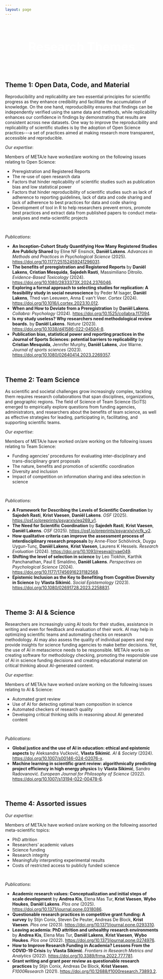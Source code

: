 ```yaml
---
layout: page
---
```

<div style='background: url("https://images.pexels.com/photos/1090941/pexels-photo-1090941.jpeg?auto=compress&cs=tinysrgb&w=1260&h=750&dpr=1") center/cover no-repeat;
    padding: 60px 20px;
    text-align: center;
    color: white;
    font-size: 2.5rem;
    font-weight: bold;'>
    Research Themes
</div>


<h2> Theme 1: Open Data, Code, and Material </h2>


Reproducibility and replicability are two essential principles for scientific progress as they enhance credibility and facilitate the accumulation of knowledge. On the one hand, reproducibility ensures that findings can be independently verified using the same data and methods, while replicability enhances our confidence in findings by demonstrating that results are consistent across new datasets. One way to improve the reproducibility and replicability of scientific studies is by the adoption of Open Science practices---a set of practices aimed at making research more transparent, accessible and reproducible. 

*Our expertise*:

Members of META/e have worked/are working on the following issues relating to Open Science:

- Preregistration and Registered Reports
- The re-use of open research data
- Factors that hinder replicability of scientific studies such as publication bias and low statistical power
- Factors that hinder reproducibility of scientific studies such as lack of adherence to reporting guidelines, lack of data and code sharing and lack of adherence to best practices for data and code sharing
- Development of tool in R to help researchers prevent errors, promote best practices and extract data from published papers to conduct meta-analyses and meta-scientific projects

<br>

*Publications*:

<ul> 
<li class="publication"><strong>An Inception-Cohort Study Quantifying How Many Registered Studies Are Publicly Shared</strong> by Eline NF Ensinck, <strong>Daniël Lakens</strong>. <em>Advances in Methods and Practices in Psychological Science</em> (2025). <a href="https://doi.org/10.1177/25152459241296031" target="_blank">https://doi.org/10.1177/25152459241296031</a>.</li>
<li class="publication"><strong>The benefits of preregistration and Registered Reports</strong> by <strong>Daniël Lakens</strong>, <strong>Cristian Mesquida</strong>, <strong>Sajedeh Rasti</strong>, Massimiliano Ditroilo. <em>Evidence-Based Toxicology</em> (2024). <a href="https://doi.org/10.1080/2833373X.2024.2376046" target="_blank">https://doi.org/10.1080/2833373X.2024.2376046</a>.</li>
<li class="publication"><strong>Exploring a formal approach to selecting studies for replication: A feasibility study in social neuroscience</strong> by Peder M Isager, <strong>Daniël Lakens</strong>, Thed van Leeuwen, Anna E van't Veer. <em>Cortex</em> (2024). <a href="https://doi.org/10.1016/j.cortex.2023.10.012" target="_blank">https://doi.org/10.1016/j.cortex.2023.10.012</a>.</li>
<li class="publication"><strong>When and How to Deviate from a Preregistration</strong> by <strong>Daniël Lakens</strong>. <em>Collabra: Psychology</em> (2024). <a href="https://doi.org/10.1525/collabra.117094" target="_blank">https://doi.org/10.1525/collabra.117094</a>.</li>
<li class="publication"><strong>Is my study useless? Why researchers need methodological review boards.</strong> by <strong>Daniël Lakens</strong>. <em>Nature</em> (2023). <a href="https://doi.org/10.1038/d41586-022-04504-8" target="_blank">https://doi.org/10.1038/d41586-022-04504-8</a>.</li>
<li class="publication"><strong>Publication bias, statistical power and reporting practices in the Journal of Sports Sciences: potential barriers to replicability</strong> by <strong>Cristian Mesquida</strong>, Jennifer Murphy, <strong>Daniël Lakens</strong>, Joe Warne. <em>Journal of sports sciences</em> (2023). <a href="https://doi.org/10.1080/02640414.2023.2269357" target="_blank">https://doi.org/10.1080/02640414.2023.2269357</a>.</li>


</ul>

<br>

<h2> Theme 2: Team Science </h2>

As scientific and societal challenges grow increasingly complex, tackling them requires research collaborations that span disciplines, organizations, and geographic regions. The field of Science of Team Science (SciTS) emerged to empirically explore questions from funding agencies, administrators, and researchers about the benefits of team science, as well as effective strategies for leading, participating in, facilitating, and supporting scientific teams.

*Our expertise*:

Members of META/e have worked on/are working on the following issues relating to Team Science:

- Funding agencies’ procedures for evaluating inter-disciplinary and trans-disciplinary grant proposals
- The nature, benefits and promotion of scientific coordination
- Diversity and inclusion
- Impact of competition on information sharing and idea selection in science

<br>

*Publications*:

<ul>
<li class="publication"><strong>A Framework for Describing the Levels of Scientific Coordination</strong> by <strong>Sajedeh Rasti</strong>, <strong>Krist Vaesen</strong>, <strong>Daniël Lakens</strong>. <em>OSF</em> (2025). <a href="https://osf.io/preprints/psyarxiv/eq269_v1" target="_blank">https://osf.io/preprints/psyarxiv/eq269_v1</a>.</li>
<li class="publication"><strong>The Need for Scientific Coordination</strong> by <strong>Sajedeh Rasti</strong>, <strong>Krist Vaesen</strong>, <strong>Daniël Lakens</strong>. <em>OSF</em> (2025). <a href="https://osf.io/preprints/psyarxiv/vjcfk_v2" target="_blank">https://osf.io/preprints/psyarxiv/vjcfk_v2</a>.</li>
<li class="publication"><strong>How qualitative criteria can improve the assessment process of interdisciplinary research proposals</strong> by Anne-Floor Schölvinck, Duygu Uygun-Tunç, <strong>Daniël Lakens</strong>, <strong>Krist Vaesen</strong>,  Laurens K Hessels. <em>Research Evaluation</em> (2024). <a href="https://doi.org/10.1093/reseval/rvae049" target="_blank">https://doi.org/10.1093/reseval/rvae049</a>.</li>
<li class="publication"><strong>Shifting the level of selection in science</strong> by Leo Tiokhin, Karthik Panchanathan, Paul E Smaldino, <strong>Daniël Lakens</strong>. <em>Perspectives on Psychological Science</em> (2024). <a href="https://doi.org/10.1177/17456916231182568" target="_blank">https://doi.org/10.1177/17456916231182568</a>.
</li>
<li class="publication"><strong>Epistemic Inclusion as the Key to Benefiting from Cognitive Diversity in Science</strong> by <strong>Vlasta Sikimić</strong>. <em>Social Epistemology</em> (2023). <a href="https://doi.org/10.1080/02691728.2023.2258831" target="_blank">https://doi.org/10.1080/02691728.2023.2258831</a>.</li>


</ul>

<br>

<h2> Theme 3: AI & Science </h2>

Researchers are increasingly using AI tools for their studies, assistance in writing and even for feedback and evaluation of their work. AI may help in optimizing scientific teams and automating checks on research methodology. AI may also assess the quality of individual papers and may provide insights for science funding agencies to make better decisions. Yet, the use of AI in metascience needs to be responsible. META/e works on creating software for methodology checking, promoting the responsible use of AI in science funding decisions and creating educational material on critical thinking about AI-generated content.

*Our expertise*:

Members of META/e have worked on/are working on the following issues relating to AI & Science:

- Automated grant review 
- Use of AI for detecting optimal team composition in science 
- Automated checkers of research quality 
- Developing critical thinking skills in reasoning about AI generated content 

<br>

*Publications*:

<ul>
<li class="publication"><strong>Global justice and the use of AI in education: ethical and epistemic aspects</strong> by Aleksandra Vučković, <strong>Vlasta Sikimić</strong>. <em>AI & Society</em> (2024). <a href="https://doi.org/10.1007/s13194-022-00478-6" target="_blank">https://doi.org/10.1007/s00146-024-02076-x</a>.</li>
<li class="publication"><strong>Machine learning in scientific grant review: algorithmically predicting project efficiency in high energy physics</strong> by <strong>Vlasta Sikimić</strong>, Sandro Radovanović. <em>European Journal for Philosophy of Science</em> (2022). <a href="https://doi.org/10.1007/s13194-022-00478-6" target="_blank">https://doi.org/10.1007/s13194-022-00478-6</a>.</li>

</ul>

<br>

<h2> Theme 4: Assorted issues </h2>

*Our expertise*:

Members of META/e have worked on/are working on the following assorted meta-scientific topics:

- PhD attrition
- Researchers’ academic values
- Science funding
- Research integrity
- Meaningfully interpreting experimental results
- Costs of restricted access to publicly funded science

<br>

*Publications*:

<ul>
<li class="publication"><strong>Academic research values: Conceptualization and initial steps of scale development</strong> by <strong>Andrea Kis</strong>, Elena Mas Tur, <strong>Krist Vaesen</strong>, <strong>Wybo Houkes</strong>, <strong>Daniël Lakens</strong>. <em>Plos one</em> (2025). <a href="https://doi.org/10.1371/journal.pone.0318086" target="_blank">https://doi.org/10.1371/journal.pone.0318086</a>.</li>
<li class="publication"><strong>Questionable research practices in competitive grant funding: A survey</strong> by Stijn Conix, Steven De Peuter, Andreas De Block, <strong>Krist Vaesen</strong>. <em>Plos one</em> (2023). <a href="https://doi.org/10.1371/journal.pone.0293310" target="_blank">https://doi.org/10.1371/journal.pone.0293310</a>.</li>
<li class="publication"><strong>Leaving academia: PhD attrition and unhealthy research environments</strong> by <strong>Andrea Kis</strong>, Elena Mas Tur, <strong>Daniël Lakens</strong>, <strong>Krist Vaesen</strong>, <strong>Wybo Houkes</strong>. <em>Plos one</em> (2022). <a href="https://doi.org/10.1371/journal.pone.0274976" target="_blank">https://doi.org/10.1371/journal.pone.0274976</a>.</li>
<li class="publication"><strong>How to Improve Research Funding in Academia? Lessons From the COVID-19 Crisis</strong> by <strong>Vlasta Sikimić</strong>. <em>Frontiers in Research Metrics and Analytics</em> (2022). <a href="https://doi.org/10.3389/frma.2022.777781" target="_blank">https://doi.org/10.3389/frma.2022.777781</a>.</li>
<li class="publication"><strong>Grant writing and grant peer review as questionable research practices</strong> by Stijn Conix, Andreas De Block, <strong>Krist Vaesen</strong>. <em>F1000Research</em> (2021). <a href="https://doi.org/10.12688/f1000research.73893.2" target="_blank">https://doi.org/10.12688/f1000research.73893.2</a>.</li>

</ul>




